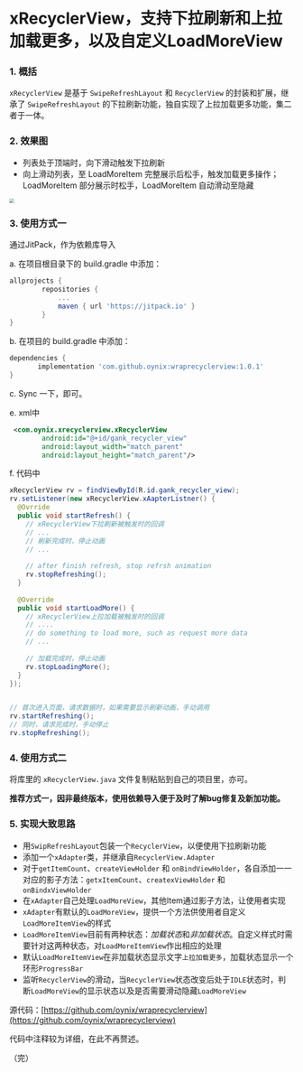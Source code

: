 # xRecyclerView，支持下拉刷新和上拉加载更多，以及自定义LoadMoreView

### 1. 概括

`xRecyclerView` 是基于 `SwipeRefreshLayout` 和 `RecyclerView` 的封装和扩展，继承了 `SwipeRefreshLayout` 的下拉刷新功能，独自实现了上拉加载更多功能，集二者于一体。

### 2. 效果图

- 列表处于顶端时，向下滑动触发下拉刷新
- 向上滑动列表，至 LoadMoreItem 完整展示后松手，触发加载更多操作；LoadMoreItem 部分展示时松手，LoadMoreItem 自动滑动至隐藏

<img src="images/sample.gif" style="zoom:50%;" />

### 3. 使用方式一

通过JitPack，作为依赖库导入

a. 在项目根目录下的 build.gradle 中添加：

```groovy
allprojects {
		repositories {
			...
			maven { url 'https://jitpack.io' }
		}
}
```

b. 在项目的 build.gradle 中添加：

```groovy
dependencies {
	   implementation 'com.github.oynix:wraprecyclerview:1.0.1'
}
```

c. Sync 一下，即可。

e. xml中

```xml
 <com.oynix.xrecyclerview.xRecyclerView
        android:id="@+id/gank_recycler_view"
        android:layout_width="match_parent"
        android:layout_height="match_parent"/>
```

f. 代码中

```java
xRecyclerView rv = findViewById(R.id.gank_recycler_view);
rv.setListener(new xRecyclerView.xAapterListner() {
  @Ovrride
  public void startRefresh() {
    // xRecyclerView下拉刷新被触发时的回调
    // ...
    // 刷新完成时，停止动画
    // ...
    
    // after finish refresh, stop refrsh animation
    rv.stopRefreshing();
  }
  
  @Override
  public void startLoadMore() {
    // xRecyclerView上拉加载被触发时的回调
    // ....
    // do something to load more, such as request more data
    // ...
    
    // 加载完成时，停止动画
    rv.stopLoadingMore();
  }
});


// 首次进入页面，请求数据时，如果需要显示刷新动画，手动调用
rv.startRefreshing();
// 同时，请求完成时，手动停止
rv.stopRefreshing();
```

### 4. 使用方式二

将库里的 `xRecyclerView.java` 文件复制粘贴到自己的项目里，亦可。

**推荐方式一，因非最终版本，使用依赖导入便于及时了解bug修复及新加功能。**

### 5. 实现大致思路

- 用`SwipRefreshLayout`包装一个`RecyclerView`，以便使用下拉刷新功能
- 添加一个`xAdapter`类，并继承自`RecyclerView.Adapter`
- 对于`getItemCount`、`createViewHolder` 和 `onBindViewHolder`，各自添加一一对应的影子方法：`getxItemCount`、`createxViewHolder` 和 `onBindxViewHolder`
- 在`xAdapter`自己处理`LoadMoreView`，其他Item通过影子方法，让使用者实现
- `xAdapter`有默认的`LoadMoreView`，提供一个方法供使用者自定义`LoadMoreItemView`的样式
- `LoadMoreItemView`目前有两种状态：*加载状态*和*非加载状态*。自定义样式时需要针对这两种状态，对`LoadMoreItemView`作出相应的处理
- 默认`LoadMoreItemView`在非加载状态显示文字`上拉加载更多`，加载状态显示一个环形`ProgressBar`
- 监听`RecyclerView`的滑动，当`RecyclerView`状态改变后处于`IDLE`状态时，判断`LoadMoreView`的显示状态以及是否需要滑动隐藏`LoadMoreView`

源代码：[https://github.com/oynix/wraprecyclerview](https://github.com/oynix/wraprecyclerview)

代码中注释较为详细，在此不再赘述。



（完）